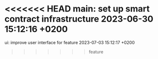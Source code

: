 <<<<<<< HEAD
main: set up smart contract infrastructure 2023-06-30 15:12:16 +0200
=======
ui: improve user interface for feature 2023-07-03 15:12:17 +0200
>>>>>>> feature
